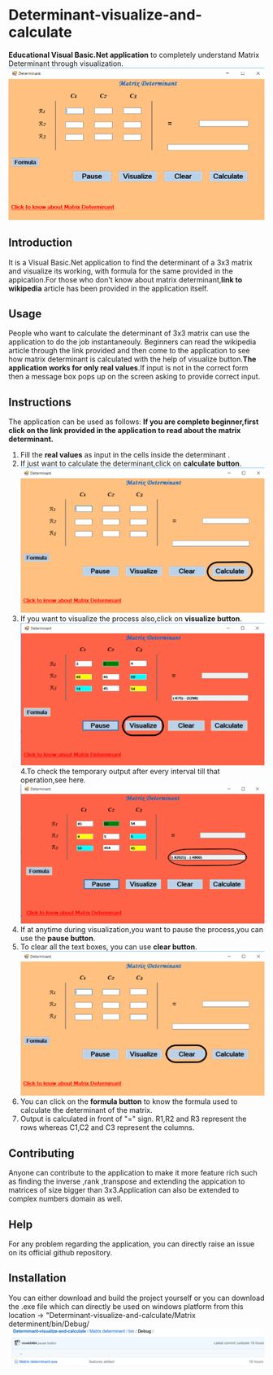 # Determinant-visualize-and-calculate
__Educational Visual Basic.Net application__ to completely understand Matrix Determinant through visualization.
![github-small](https://github.com/vivek0464/Determinant-visualize-and-calculate/blob/master/Screenshot%20(1).png)

## Introduction
It is a Visual Basic.Net application to find the determinant of a 3x3 matrix and visualize its working, with formula for the 
same provided in the appication.For those who don't know about matrix determinant,__link to wikipedia__ article has been provided in the application itself.

## Usage
People who want to calculate the determinant of 3x3 matrix can use the application to do the job instantaneouly. Beginners can read the wikipedia article through the link provided and then come to the application to see how matrix determinant is calculated with the help of visualize button.__The application works for only real values__.If input is not in the correct form then a message box pops up on the screen asking to provide correct input.

## Instructions
The application can be used as follows:
__If you are complete beginner,first click on the link provided in the application to read about the matrix determinant.__
1. Fill the __real values__ as input in the cells inside the determinant .
2. If just want to calculate the determinant,click on __calculate button__.
![](https://github.com/vivek0464/Determinant-visualize-and-calculate/blob/master/Screenshot%20(1)%20-%20Copy.png)
3. If you want to visualize the process also,click on __visualize button__.
![](https://github.com/vivek0464/Determinant-visualize-and-calculate/blob/master/Screenshot%20(2).png)
4.To check the temporary output after every interval till that operation,see here.
![](https://github.com/vivek0464/Determinant-visualize-and-calculate/blob/master/Screenshot%20(3).png)
5. If at anytime during visualization,you want to pause the process,you can use the __pause button__.
6. To clear all the text boxes, you can use __clear button__.
![](https://github.com/vivek0464/Determinant-visualize-and-calculate/blob/master/Screenshot%20(2)%20-%20Copy.png)
7. You can click on the __formula button__ to know the formula used to calculate the determinant of the matrix.
8. Output is calculated in front of "=" sign. R1,R2 and R3 represent the rows whereas C1,C2 and C3 represent the columns.

## Contributing
Anyone can contribute to the application to make it more feature rich such as finding the inverse ,rank ,transpose and extending the appication to matrices of size bigger than 3x3.Application can also be extended to complex numbers domain as well.

## Help
For any problem regarding the application, you can directly raise an issue on its official github repository.

## Installation
You can either download and build the project yourself or you can download the .exe file which can directly be used on windows platform from this location -> "Determinant-visualize-and-calculate/Matrix determinent/bin/Debug/ 
![](https://github.com/vivek0464/Determinant-visualize-and-calculate/blob/master/screenshot-github.com-2019.01.22-15-02-53.png)



